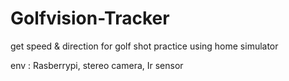 # Golfvision-Tracker
get speed & direction for golf shot practice
using home simulator


env : Rasberrypi,  stereo camera, Ir sensor 